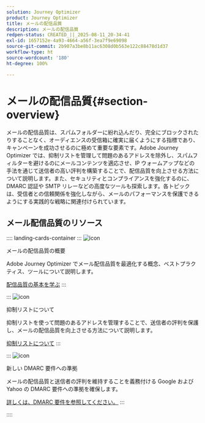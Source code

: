 ```yaml
---
solution: Journey Optimizer
product: Journey Optimizer
title: メールの配信品質
description: メールの配信品質
redpen-status: CREATED_||_2025-08-11_20-34-41
exl-id: 1657152e-4a93-4664-a56f-3ea7f9e69098
source-git-commit: 2b907a3be8b11ac6308d0b563e122c88478d1d37
workflow-type: ht
source-wordcount: '180'
ht-degree: 100%

---
```


# メールの配信品質{#section-overview}

メールの配信品質は、スパムフォルダーに紛れ込んだり、完全にブロックされたりすることなく、オーディエンスの受信箱に確実に届くようにする指標であり、キャンペーンを成功させるのに極めて重要な要素です。Adobe Journey Optimizer では、抑制リストを管理して問題のあるアドレスを除外し、スパムフィルターを避けるのにメールコンテンツを適応させ、IP ウォームアップなどの手法を通じて送信者の高い評判を構築することで、配信品質を向上させる方法について説明します。また、セキュリティとコンプライアンスを強化するのに、DMARC 認証や SMTP リレーなどの高度なツールも探索します。各トピックは、受信者との信頼関係を強化しながら、メールのパフォーマンスを保護できるようにする実践的な戦略に関連付けられています。

## メール配信品質のリソース

:::: landing-cards-container
:::
![icon](https://cdn.experienceleague.adobe.com/icons/book.svg?lang=ja)

メールの配信品質の概要

Adobe Journey Optimizer でメール配信品質を最適化する概念、ベストプラクティス、ツールについて説明します。

[配信品質の基本を学ぶ](../using/reports/deliverability.md)
:::

:::
![icon](https://cdn.experienceleague.adobe.com/icons/list-check.svg?lang=ja)

抑制リストについて

抑制リストを使って問題のあるアドレスを管理することで、送信者の評判を保護し、メールの配信品質を向上させる方法について説明します。

[抑制リストについて](../using/reports/suppression-list.md)
:::

:::
![icon](https://cdn.experienceleague.adobe.com/icons/shield-halved.svg?lang=ja)

新しい DMARC 要件への準拠

メールの配信品質と送信者の評判を維持することを義務付ける Google および Yahoo の DMARC 要件への準拠を確保します。

[詳しくは、DMARC 要件を参照してください。](../using/configuration/dmarc-record-update.md)
:::

::::
